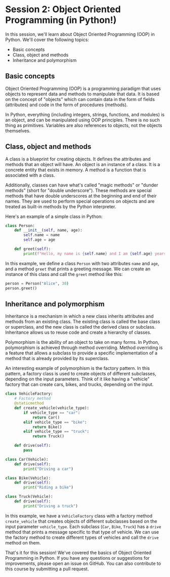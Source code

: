# Session 2: Object Oriented Programming (in Python!)

In this session, we'll learn about Object Oriented Programming (OOP) in Python. We'll cover the following topics:

- Basic concepts
- Class, object and methods
- Inheritance and polymorphism

## Basic concepts

Object Oriented Programming (OOP) is a programming paradigm that uses objects to represent data and methods to manipulate that data. It is based on the concept of "objects" which can contain data in the form of fields (attributes) and code in the form of procedures (methods).

In Python, everything (including integers, strings, functions, and modules) is an object, and can be manipulated using OOP principles. There is no such thing as primitives. Variables are also references to objects, not the objects themselves.

## Class, object and methods

A class is a blueprint for creating objects. It defines the attributes and methods that an object will have. An object is an instance of a class. It is a concrete entity that exists in memory. A method is a function that is associated with a class.

Additionally, classes can have what's called "magic methods" or "dunder methods" (short for "double underscore"). These methods are special methods that have double underscores at the beginning and end of their names. They are used to perform special operations on objects and are treated as built-in methods by the Python interpreter.

Here's an example of a simple class in Python:

```python
class Person:
    def __init__(self, name, age):
        self.name = name
        self.age = age

    def greet(self):
        print(f"Hello, my name is {self.name} and I am {self.age} years old.")
```

In this example, we define a class `Person` with two attributes `name` and `age`, and a method `greet` that prints a greeting message. We can create an instance of this class and call the `greet` method like this:

```python
person = Person("Alice", 30)
person.greet()
```

## Inheritance and polymorphism

Inheritance is a mechanism in which a new class inherits attributes and methods from an existing class. The existing class is called the base class or superclass, and the new class is called the derived class or subclass. Inheritance allows us to reuse code and create a hierarchy of classes.

Polymorphism is the ability of an object to take on many forms. In Python, polymorphism is achieved through method overriding. Method overriding is a feature that allows a subclass to provide a specific implementation of a method that is already provided by its superclass.

An interesting example of polymorphism is the factory pattern. In this pattern, a factory class is used to create objects of different subclasses, depending on the input parameters. Think of it like having a "vehicle" factory that can create cars, bikes, and trucks, depending on the input.

```python
class VehicleFactory:
    # Factory method
    @staticmethod
    def create_vehicle(vehicle_type):
        if vehicle_type == "car":
            return Car()
        elif vehicle_type == "bike":
            return Bike()
        elif vehicle_type == "truck":
            return Truck()

    def drive(self):
        pass

class Car(Vehicle):
    def drive(self):
        print("Driving a car")

class Bike(Vehicle):
    def drive(self):
        print("Riding a bike")

class Truck(Vehicle):
    def drive(self):
        print("Driving a truck")
```

In this example, we have a `VehicleFactory` class with a factory method `create_vehicle` that creates objects of different subclasses based on the input parameter `vehicle_type`. Each subclass (`Car`, `Bike`, `Truck`) has a `drive` method that prints a message specific to that type of vehicle. We can use the factory method to create different types of vehicles and call the `drive` method on them.

That's it for this session! We've covered the basics of Object Oriented Programming in Python. If you have any questions or suggestions for improvements, please open an issue on GitHub. You can also contribute to this course by submitting a pull request.
